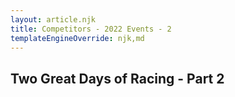 ```yaml
---
layout: article.njk
title: Competitors - 2022 Events - 2
templateEngineOverride: njk,md
---
```



<h2>Two Great Days of Racing - Part 2</h2>
